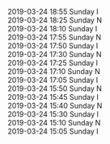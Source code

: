 2019-03-24 18:55 Sunday  I  
2019-03-24 18:25 Sunday  N  
2019-03-24 18:10 Sunday  I  
2019-03-24 17:55 Sunday  N  
2019-03-24 17:50 Sunday  I  
2019-03-24 17:30 Sunday  N  
2019-03-24 17:25 Sunday  I  
2019-03-24 17:10 Sunday  N  
2019-03-24 17:05 Sunday  I  
2019-03-24 15:50 Sunday  N  
2019-03-24 15:45 Sunday  I  
2019-03-24 15:40 Sunday  N  
2019-03-24 15:30 Sunday  I  
2019-03-24 15:10 Sunday  N  
2019-03-24 15:05 Sunday  I  
